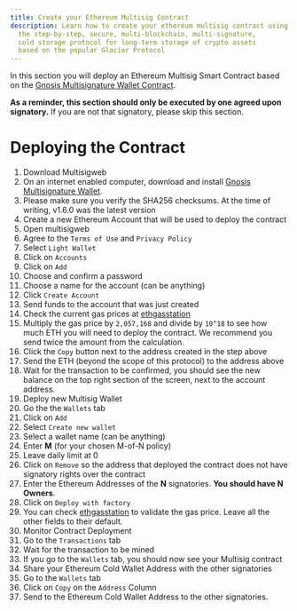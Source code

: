 ```yaml
---
title: Create your Ethereum Multisig Contract
description: Learn how to create your ethereum multisig contract using CryptoGlacier,
  the step-by-step, secure, multi-blockchain, multi-signature,
  cold storage protocol for long-term storage of crypto assets
  based on the popular Glacier Protocol
---
```


In this section you will deploy an Ethereum Multisig Smart Contract based on the
[Gnosis Multisignature Wallet Contract](https://github.com/gnosis/MultiSigWallet).

**As a reminder, this section should only be executed by one agreed upon
signatory.** If you are not that signatory, please skip this section.

# Deploying the Contract
1. Download Multisigweb
  1. On an internet enabled computer, download and install [Gnosis Multisignature Wallet](https://github.com/gnosis/MultiSigWallet/releases).
  2. Please make sure you verify the SHA256 checksums. At the time of writing, v1.6.0 was the latest version
2. Create a new Ethereum Account that will be used to deploy the contract
  1. Open multisigweb
  2. Agree to the `Terms of Use` and `Privacy Policy`
  3. Select `Light Wallet`
  4. Click on `Accounts`
  5. Click on `Add`
  6. Choose and confirm a password
  7. Choose a name for the account (can be anything)
  8. Click `Create Account`
3. Send funds to the account that was just created
  1. Check the current gas prices at [ethgasstation](https://ethgasstation.info/)
  2. Multiply the gas price by `2,057,168` and divide by `10^18` to see how much
  ETH you will need to deploy the contract. We recommend you send twice the
  amount from the calculation.
  3. Click the `Copy` button next to the address created in the step above
  4. Send the ETH (beyond the scope of this protocol) to the address above
  5. Wait for the transaction to be confirmed, you should see the new balance
  on the top right section of the screen, next to the account address.
4. Deploy new Multisig Wallet
  1. Go the the `Wallets` tab
  2. Click on `Add`
  3. Select `Create new wallet`
  4. Select a wallet name (can be anything)
  5. Enter **M** (for your chosen M-of-N policy)
  6. Leave daily limit at 0
  7. Click on `Remove` so the address that deployed the contract does not have
  signatory rights over the contract
  8. Enter the <span class="warning">Ethereum Addresses</span> of the **N** signatories.
  **You should have N Owners**.
  9. Click on `Deploy with factory`
  10. You can check [ethgasstation](https://ethgasstation.info/) to validate the
  gas price. Leave all the other fields to their default.
5. Monitor Contract Deployment
  1. Go to the `Transactions` tab
  2. Wait for the transaction to be mined
  3. If you go to the `Wallets` tab, you should now see your Multisig contract
6. Share your <span class="warning">Ethereum Cold Wallet Address</span> with
the other signatories
  1. Go to the `Wallets` tab
  2. Click on `Copy` on the `Address` Column
  3. Send to the <span class="warning">Ethereum Cold Wallet Address</span> to
  the other signatories.
